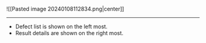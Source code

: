 ![[Pasted image 20240108112834.png|center]]

---
- Defect list is shown on the left most.
- Result details are shown on the right most.